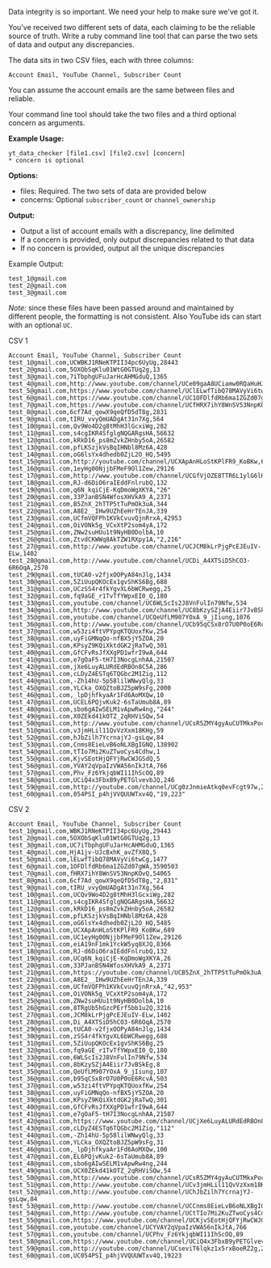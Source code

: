 Data integrity is so important. We need your help to make sure we've got it.

You've received two different sets of data, each claiming to be the reliable source of truth. Write a ruby command line tool that can parse the two sets of data and output any discrepancies. 

The data sits in two CSV files, each with three columns:

`Account Email, YouTube Channel, Subscriber Count`

You can assume the account emails are the same between files and reliable. 

Your command line tool should take the two files and a third optional concern as arguments.

**Example Usage:**
```
yt_data_checker [file1.csv] [file2.csv] [concern]
* concern is optional
```

**Options:**
 - files: Required. The two sets of data are provided below
 - concerns: Optional `subscriber_count` or `channel_ownership`

**Output:**
- Output a list of account emails with a discrepancy, line delimited
- If a concern is provided, only output discrepancies related to that data
- If no concern is provided, output all the unique discrepancies

Example Output:
```
test_1@gmail.com
test_2@gmail.com
test_3@gmail.com
```

*Note:* since these files have been passed around and maintained by different people, the formatting is not consistent. 
Also YouTube ids can start with an optional `UC`.

CSV 1
```
Account Email, YouTube Channel, Subscriber Count
test_1@gmail.com,UCWBKJ1RNeKTPII34pc6UyUg,28443
test_2@gmail.com,5OXObSqKlu01WtG0GTUq2g,13
test_3@gmail.com,7iTbphgUFuJarHcAHMGduQ,1365
test_4@gmail.com,http://www.youtube.com/channel/UCe09gaA8UCiamw0RQaHuHJw,5
test_5@gmail.com,https://www.youtube.com/channel/UClELwfTibQ78MAVyVi6twCg,1477
test_6@gmail.com,https://www.youtube.com/channel/UC1OFDlfdRb6ma1ZGZd07gWA,3590503
test_7@gmail.com,https://www.youtube.com/channel/UCfHRX7ihY8WnSV53NnpKOvQ,54065
test_8@gmail.com,6cf7Ad_qowX9qeQfD5dT8g,2831
test_9@gmail.com,tIRU_vvyQmUADgAt31n7Xg,564
test_10@gmail.com,Qv9Wo4D2g8tMhH3lGcxiWg,282
test_11@gmail.com,s4cgIKR4SfglgNQGARgsHA,56632
test_12@gmail.com,kRkD16_ps8mZvkZHnby5oA,26582
test_13@gmail.com,pfLKSzjkVsBqIHNbl8Mz6A,428
test_14@gmail.com,oG6lsYx4dhedb0ZjL2O_HQ,5495
test_15@gmail.com,http://youtube.com/channel/UCXApAnHLoStKPlFR9_KoBKw,6
test_16@gmail.com,1eyHg00NjjbFMeF9Ol1Zew,29126
test_17@gmail.com,http://www.youtube.com/channel/UCGfVjOZE8TTR6L1ylG6lHSg,8366
test_18@gmail.com,RJ-d6DiO6raIEddFnlrubQ,132
test_19@gmail.com,q6N_kqiCjE-KqDmoWgXKYA,"26"
test_20@gmail.com,33PJanBSN4WfosXHVkA9_A,2371
test_21@gmail.com,B5ZnX_2hTTP5tTuPmOk3uA,344
test_22@gmail.com,A8E2__IHw9UZhEeHrTEnJA,339
test_23@gmail.com,UCfmVQFPh1KVkCvuvQjnRrxA,42953
test_24@gmail.com,OiVONk5g_VCxXtP2som4yA,172
test_25@gmail.com,ZNw2suHUu1t9NyHB0DolbA,10
test_26@gmail.com,ZtvdCKWWq8AkTZW1RXpy1A,"2,216"
test_27@gmail.com,http://www.youtube.com/channel/UCJCM8kLrPjgPcEJEuIV-ELw,1402
test_28@gmail.com,http://www.youtube.com/channel/UCDi_A4XTSiD5hCO3-6R6OqA,2570
test_29@gmail.com,tUCA0-v2fjxOOPyA84nJlg,1434
test_30@gmail.com,5ZiUupQKOcEx1gvShKS6Bg,688
test_31@gmail.com,UCzSS4r4fkYgvXL6bWCRwegg,25
test_32@gmail.com,fq9aGE_r1TvTfYWpxEI0_Q,180
test_33@gmail.com,youtube.com/channel/UC6WLScIs2J8VnFulIn79Nfw,534
test_34@gmail.com,http://www.youtube.com/channel/UC8bKzySZjA4Eiir7JvBSkEg,89
test_35@gmail.com,youtube.com/channel/UCQeUfLM907YOxA_9_jIiung,1076
test_36@gmail.com,http://www.youtube.com/channel/UCb95qCSx8rO7U0P0oE6RcvA,503
test_37@gmail.com,w53zi4ftVPYpqKTQUoxfKw,254
test_38@gmail.com,uyFiGMNqQo-nfBX5jY5ZOA,20
test_39@gmail.com,KPsyZ9KQiXktdGK2jRaTwQ,301
test_40@gmail.com,GfCFvRsJfXXgPD1wfrI9wA,644
test_41@gmail.com,e7gOaF5-tH7I3NocgLnhAA,21507
test_42@gmail.com,jXe6LuyALURdEdRBOn8C5A,286
test_43@gmail.com,cLDyZ4ESTq6TQGbc2M1Zig,112
test_44@gmail.com,-Zh14hU-5p58lilWNwyQlg,33
test_45@gmail.com,YLCka_OXQZtoBJZ5pW9sFg,2000
test_46@gmail.com,_lpDjhfkyaAr1Fd6AoMXQw,10
test_47@gmail.com,UCEL6PQjvKuk2-6sTaUmub8A,89
test_48@gmail.com,sbo6gAIwSELM1vApwRw4ng,"244"
test_49@gmail.com,X0ZEkd41kOTZ_2qRHViSQw,54
test_50@gmail.com,http://www.youtube.com/channel/UCsR5ZMY4gyAuCUTMkxPocrQ,4
test_51@gmail.com,v3jmHLil11QvVzXxm18KHg,59
test_52@gmail.com,hJbZilh7YcrnajYJ-gsLqw,84
test_53@gmail.com,Cnms8EieLvB6oNLXBgIGNQ,138902
test_54@gmail.com,tTIo7Mi2KuZTwoCys4Cdhw,1
test_55@gmail.com,KjvSEotHjQFYjRwCWJGSdQ,5
test_56@gmail.com,YVAY2qVpaIzVWA56nIkJtA,766
test_57@gmail.com,Phv_Fz6YkjqbWI11IhScOQ,89
test_58@gmail.com,UCiQ4x3FbxB9yPETGlvevbJQ,246
test_59@gmail.com,http://youtube.com/channel/UCg0zJnmieAtkq0evFcgt97w,29
test_60@gmail.com,054PSI_p4hjVVQUUWTxv4Q,"19,223"
```

CSV 2
```
Account Email, YouTube Channel, Subscriber Count
test_1@gmail.com,WBKJ1RNeKTPII34pc6UyUg,29443
test_2@gmail.com,5OXObSqKlu01WtG0GTUq2g,13
test_3@gmail.com,UC7iTbphgUFuJarHcAHMGduQ,1365
test_4@gmail.com,HjA1jv-UJcBxhK_avZfX8Q,5
test_5@gmail.com,lELwfTibQ78MAVyVi6twCg,1477
test_6@gmail.com,1OFDlfdRb6ma1ZGZd07gWA,3590503
test_7@gmail.com,fHRX7ihY8WnSV53NnpKOvQ,54065
test_8@gmail.com,6cf7Ad_qowX9qeQfD5dT8g,"2,831"
test_9@gmail.com,tIRU_vvyQmUADgAt31n7Xg,564
test_10@gmail.com,UCQv9Wo4D2g8tMhH3lGcxiWg,282
test_11@gmail.com,s4cgIKR4SfglgNQGARgsHA,56632
test_12@gmail.com,kRkD16_ps8mZvkZHnby5oA,26582
test_13@gmail.com,pfLKSzjkVsBqIHNbl8Mz6A,428
test_14@gmail.com,oG6lsYx4dhedb0ZjL2O_HQ,5485
test_15@gmail.com,UCXApAnHLoStKPlFR9_KoBKw,689
test_16@gmail.com,UC1eyHg00NjjbFMeF9Ol1Zew,29126
test_17@gmail.com,eiA19nF1mk1YckW5yq8XJQ,8366
test_18@gmail.com,RJ-d6DiO6raIEddFnlrubQ,132
test_19@gmail.com,UCq6N_kqiCjE-KqDmoWgXKYA,26
test_20@gmail.com,33PJanBSN4WfosXHVkA9_A,2371
test_21@gmail.com,https://youtube.com/channel/UCB5ZnX_2hTTP5tTuPmOk3uA,344
test_22@gmail.com,A8E2__IHw9UZhEeHrTEnJA,339
test_23@gmail.com,UCfmVQFPh1KVkCvuvQjnRrxA,"42,953"
test_24@gmail.com,OiVONk5g_VCxXtP2som4yA,172
test_25@gmail.com,ZNw2suHUu1t9NyHB0DolbA,10
test_26@gmail.com,8TRgUb5hGzcPErf5bb1u2Q,3216
test_27@gmail.com,JCM8kLrPjgPcEJEuIV-ELw,1402
test_28@gmail.com,Di_A4XTSiD5hCO3-6R6OqA,2570
test_29@gmail.com,tUCA0-v2fjxOOPyA84nJlg,1434
test_30@gmail.com,zSS4r4fkYgvXL6bWCRwegg,688
test_31@gmail.com,5ZiUupQKOcEx1gvShKS6Bg,25
test_32@gmail.com,fq9aGE_r1TvTfYWpxEI0_Q,180
test_33@gmail.com,6WLScIs2J8VnFulIn79Nfw,534
test_34@gmail.com,8bKzySZjA4Eiir7JvBSkEg,8
test_35@gmail.com,QeUfLM907YOxA_9_jIiung,107
test_36@gmail.com,b95qCSx8rO7U0P0oE6RcvA,503
test_37@gmail.com,w53zi4ftVPYpqKTQUoxfKw,254
test_38@gmail.com,uyFiGMNqQo-nfBX5jY5ZOA,20
test_39@gmail.com,KPsyZ9KQiXktdGK2jRaTwQ,301
test_40@gmail.com,GfCFvRsJfXXgPD1wfrI9wA,644
test_41@gmail.com,e7gOaF5-tH7I3NocgLnhAA,21507
test_42@gmail.com,https://www.youtube.com/channel/UCjXe6LuyALURdEdRBOn8C5A,286
test_43@gmail.com,cLDyZ4ESTq6TQGbc2M1Zig,"112"
test_44@gmail.com,-Zh14hU-5p58lilWNwyQlg,33
test_45@gmail.com,YLCka_OXQZtoBJZ5pW9sFg,31
test_46@gmail.com,_lpDjhfkyaAr1Fd6AoMXQw,100
test_47@gmail.com,EL6PQjvKuk2-6sTaUmub8A,89
test_48@gmail.com,sbo6gAIwSELM1vApwRw4ng,244
test_49@gmail.com,UCX0ZEkd41kOTZ_2qRHViSQw,54
test_50@gmail.com,http://www.youtube.com/channel/UCsR5ZMY4gyAuCUTMkxPocrQ,4
test_51@gmail.com,http://www.youtube.com/channel/UCv3jmHLil11QvVzXxm18KHg,59
test_52@gmail.com,http://www.youtube.com/channel/UChJbZilh7YcrnajYJ-gsLqw,84
test_53@gmail.com,http://www.youtube.com/channel/UCCnms8EieLvB6oNLXBgIGNQ,"13,8902"
test_54@gmail.com,http://www.youtube.com/channel/UCtTIo7Mi2KuZTwoCys4Cdhw,1
test_55@gmail.com,https://www.youtube.com/channel/UCKjvSEotHjQFYjRwCWJGSdQ,5
test_56@gmail.com,youtube.com/channel/UCYVAY2qVpaIzVWA56nIkJtA,766
test_57@gmail.com,youtube.com/channel/UCPhv_Fz6YkjqbWI11IhScOQ,89
test_58@gmail.com,https://www.youtube.com/channel/UCiQ4x3FbxB9yPETGlvevbJQ,246
test_59@gmail.com,http://youtube.com/channel/UCseviT6lqkz1x5rxBoeRZ2g,29
test_60@gmail.com,UC054PSI_p4hjVVQUUWTxv4Q,19223
```

